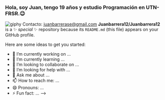 ### Hola, soy Juan, tengo 19 años y estudio Programación en UTN-FRSR.😉
![giphy](https://github.com/Juanbarrera12/Juanbarrera12/assets/142949680/a66b12c1-5c99-46b3-b09e-6b745756707a)
Contacto: juanbarrerase@gmail.com
**Juanbarrera12/Juanbarrera12** is a ✨ _special_ ✨ repository because its `README.md` (this file) appears on your GitHub profile.

Here are some ideas to get you started:

- 🔭 I’m currently working on ...
- 🌱 I’m currently learning ...
- 👯 I’m looking to collaborate on ...
- 🤔 I’m looking for help with ...
- 💬 Ask me about ...
- 📫 How to reach me: ...
- 😄 Pronouns: ...
- ⚡ Fun fact: ...
-->
